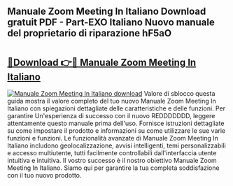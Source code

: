 ## Manuale Zoom Meeting In Italiano Download gratuit PDF - Part-EXO Italiano Nuovo manuale del proprietario di riparazione hF5aO

# <h2><a href="http://dfeft7i.blite.top/?on=Manuale+Zoom+Meeting+In+Italiano">🔗Download 👉🔴 Manuale Zoom Meeting In Italiano</a></h2>

[![Manuale Zoom Meeting In Italiano download](https://i.imgur.com/lujVjoI.png)](http://dfeft7i.blite.top/?on=Manuale+Zoom+Meeting+In+Italiano)
Valore di sblocco questa guida mostra il valore completo del tuo nuovo Manuale Zoom Meeting In Italiano con spiegazioni dettagliate delle caratteristiche e delle funzioni. Per garantire Un'esperienza di successo con il nuovo REDDDDDDD, leggere attentamente questo manuale prima dell'uso. Fornisce istruzioni dettagliate su come impostare il prodotto e informazioni su come utilizzare le sue varie funzioni e funzioni. Le funzionalità avanzate di Manuale Zoom Meeting In Italiano includono geolocalizzazione, avvisi intelligenti, temi personalizzabili e accesso multiutente, tutti facilmente controllabili dall'interfaccia utente intuitiva e intuitiva. Il vostro successo è il nostro obiettivo Manuale Zoom Meeting In Italiano. Siamo qui per garantire la tua completa soddisfazione con il tuo nuovo prodotto.
